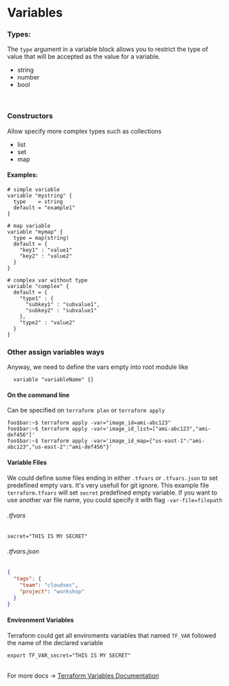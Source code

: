 # Variables
### Types:
The `type` argument in a variable block allows you to restrict the type of value that will be accepted as the value for a variable.
* string
* number
* bool

<br>

### Constructors
Allow specify more complex types such as collections

* list
* set
* map


#### Examples:
```hcl
# simple variable
variable "mystring" {
  type    = string
  default = "example1"
}

# map variable
variable "mymap" {
  type = map(string)
  default = {
    "key1" : "value1"
    "key2" : "value2"
  }
}

# complex var without type
variable "complex" {
  default = {
    "type1" : {
      "subkey1" : "subvalue1",
      "subkey2" : "subvalue1"
    },
    "type2" : "value2"
  }
}
``` 

### Other assign variables ways
Anyway, we need to define the vars empty into root module like
```hcl
  variable "variableName" {}
```
#### On the command line
Can be specified on `terraform plan` or `terraform apply`
```console
foo$bar:~$ terraform apply -var="image_id=ami-abc123"
foo$bar:~$ terraform apply -var='image_id_list=["ami-abc123","ami-def456"]'
foo$bar:~$ terraform apply -var='image_id_map={"us-east-1":"ami-abc123","us-east-2":"ami-def456"}'
```

#### Variable Files
We could define some files ending in either `.tfvars` or `.tfvars.json` to set predefined empty vars. It's very usefull for git ignore.
This example file `terraform.tfvars` will set `secret` predefined empty variable. If you want to use another var file name, you could specify it with flag `-var-file=filepath` 

###### .tfvars
```hcl
secret="THIS IS MY SECRET"
```

###### .tfvars.json
```json
{
  "tags": {
    "team": "cloudsec",
    "project": "workshop"
  }
}
```

#### Environment Variables
Terraform could get all enviroments variables that named `TF_VAR` followed the name of the declared variable
```console
export TF_VAR_secret="THIS IS MY SECRET"
```

<br>
For more docs ->
<a href="https://www.terraform.io/docs/configuration/variables.html">Terraform Variables Documentation</a>

